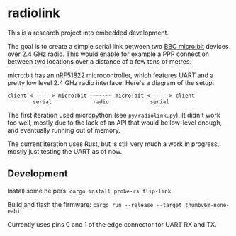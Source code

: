 # radiolink

This is a research project into embedded development.

The goal is to create a simple serial link between two [BBC micro:bit](https://microbit.org/) devices over 2.4 GHz
radio. This would enable for example a PPP connection between two locations over a distance of a few tens of metres.

micro:bit has an nRF51822 microcontroller, which features UART and a pretty low level 2.4 GHz radio interface.
Here's a diagram of the setup:
```
client <------> micro:bit ~~~~~~~ micro:bit <------> client
        serial             radio             serial
```

The first iteration used micropython (see `py/radiolink.py`). It didn't work too well, mostly due to the lack of an API
that would be low-level enough, and eventually running out of memory.

The current iteration uses Rust, but is still very much a work in progress, mostly just testing the UART as of now.

## Development

Install some helpers: `cargo install probe-rs flip-link`

Build and flash the firmware: `cargo run --release --target thumbv6m-none-eabi`

Currently uses pins 0 and 1 of the edge connector for UART RX and TX.
